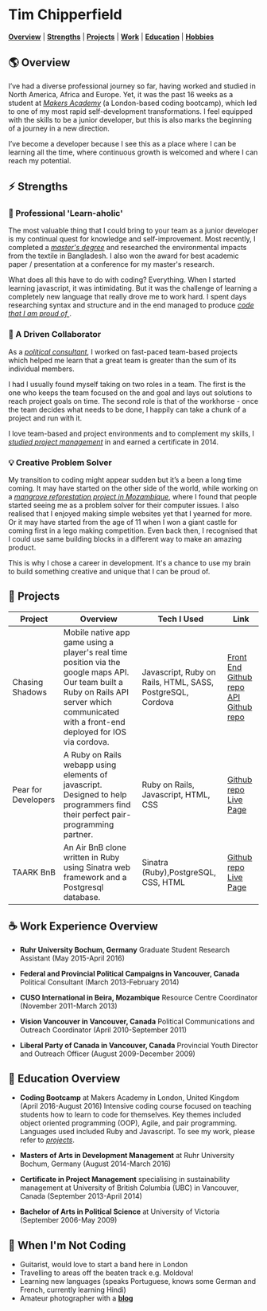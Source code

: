 # Tim Chipperfield

[**Overview**](#overview) |
[**Strengths**](#strengths) |
[**Projects**](#projects) |
[**Work**](#work) |
[**Education**](#education) |
[**Hobbies**](#play)

## :earth_americas: <a name="overview"> Overview</a>

I’ve had a diverse professional journey so far, having worked and studied in North America, Africa and Europe.  Yet, it was the past 16 weeks as a student at [*Makers Academy*](#education) (a London-based coding bootcamp), which led to one of my most rapid self-development transformations. I feel equipped with the skills to be a junior developer, but this is also marks the beginning of a journey in a new direction.

I’ve become a developer because I see this as a place where I can be learning all the time, where continuous growth is welcomed and where I can reach my potential.

## :zap:<a name="strengths"> Strengths</a>

### :mag_right: Professional 'Learn-aholic'

The most valuable thing that I could bring to your team as a junior developer is my continual quest for knowledge and self-improvement. Most recently, I completed a [*master's degree*](#education) and researched the environmental impacts from the textile in Bangladesh. I also won the award for best academic paper / presentation at a conference for my master's research.

What does all this have to do with coding? Everything. When I started learning javascript, it was intimidating. But it was the challenge of  learning a completely new language that really drove me to work hard. I spent days researching syntax and structure and in the end managed to produce [*code that I am proud of* ](https://github.com/timchipperfield/chasing_shadows).

### :wrench: A Driven Collaborator

As a [*political consultant*](#work), I worked on fast-paced team-based projects which helped me learn that a great team is greater than the sum of its individual members.

I had I usually found myself taking on two roles in a team. The first is the one who keeps the team focused on the and goal and lays out solutions to reach project goals on time. The second role is that of the workhorse - once the team decides what needs to be done, I happily can take a chunk of a project and run with it.

I love team-based and project environments and to complement my skills, I [*studied project management*](#education) in and earned a certificate in 2014.

### :bulb: Creative Problem Solver

My transition to coding might appear sudden but it’s a been a long time coming. It may have started on the other side of the world, while working on a [*mangrove reforestation project in Mozambique*](#work), where I found that people started seeing me as a problem solver for their computer issues. I also realised that I enjoyed making simple websites yet that I yearned for more. Or it may have started from the age of 11 when I won a giant castle for coming first in a lego making competition. Even back then, I recognised that I could use same building blocks in a different way to make an amazing product.

This is why I chose a career in development. It's a chance to use my brain to build something creative and unique that I can be proud of.

## :rocket: <a name="projects"> Projects</a>

| Project        | Overview   | Tech I Used | Link   |
| -------------- | ---------- | ----------- | ------ |
| Chasing Shadows   |  Mobile native app game using a player's real time position via the google maps API. Our team built a Ruby on Rails API server  which communicated with a front-end deployed for IOS via cordova. | Javascript, Ruby on Rails, HTML, SASS, PostgreSQL, Cordova | [Front End Github repo](https://github.com/timchipperfield/chasing_shadows) [API Github repo](https://github.com/timchipperfield/chasing_shadows_api_server) |
| Pear for Developers | A Ruby on Rails webapp using elements of javascript. Designed to help programmers find their perfect pair-programming partner. | Ruby on Rails, Javascript, HTML, CSS | [Github repo](https://github.com/timchipperfield/pear) [Live Page ](http://findapear.herokuapp.com/) |
| TAARK BnB | An Air BnB clone written in Ruby using Sinatra web framework and a Postgresql database. | Sinatra (Ruby),PostgreSQL, CSS, HTML | [Github repo](https://github.com/timchipperfield/Taarkbnb) [Live Page](https://github.com/timchipperfield/Taarkbnb)


## :coffee: <a name="work"> Work Experience Overview</a>

* **Ruhr University Bochum, Germany** Graduate Student Research Assistant (May 2015-April 2016)

* **Federal and Provincial Political Campaigns in Vancouver, Canada** Political Consultant (March 2013-February 2014)

* **CUSO International in Beira, Mozambique** Resource Centre Coordinator (November 2011-March 2013)

* **Vision Vancouver in Vancouver, Canada** Political Communications and Outreach Coordinator (April 2010-September 2011)

* **Liberal Party of Canada in Vancouver, Canada** Provincial Youth Director and Outreach Officer (August 2009-December 2009)

## :book: <a name="education"> Education Overview</a>

* **Coding Bootcamp** at Makers Academy in London, United Kingdom (April 2016-August 2016) Intensive coding course focused on teaching students how to learn to code for themselves. Key themes included object oriented programming (OOP), Agile, and pair programming.  Languages used included Ruby and Javascript. To see my work, please refer to [*projects*](#projects).

* **Masters of Arts in Development Management** at Ruhr University Bochum, Germany (August 2014-March 2016)

* **Certificate in Project Management** specialising in sustainability management at University of British Columbia (UBC) in Vancouver, Canada (September 2013-April 2014)

* **Bachelor of Arts in Political Science** at University of Victoria (September 2006-May 2009)

## :guitar:<a name="play"> When I'm Not Coding</a>

* Guitarist, would love to start a band here in London
* Travelling to areas off the beaten track e.g. Moldova!  
* Learning new languages (speaks Portuguese, knows some German and French, currently learning Hindi)
* Amateur photographer with a [**blog**](https://journeysindevelopment.wordpress.com/)
